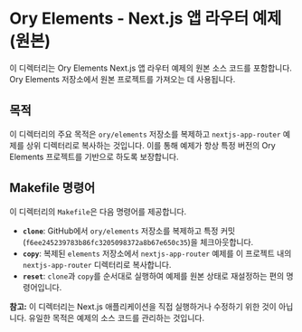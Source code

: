 # Ory Elements - Next.js 앱 라우터 예제 (원본)

이 디렉터리는 Ory Elements Next.js 앱 라우터 예제의 원본 소스 코드를 포함합니다. Ory Elements 저장소에서 원본 프로젝트를 가져오는 데 사용됩니다.

## 목적

이 디렉터리의 주요 목적은 `ory/elements` 저장소를 복제하고 `nextjs-app-router` 예제를 상위 디렉터리로 복사하는 것입니다. 이를 통해 예제가 항상 특정 버전의 Ory Elements 프로젝트를 기반으로 하도록 보장합니다.

## Makefile 명령어

이 디렉터리의 `Makefile`은 다음 명령어를 제공합니다.

*   **`clone`**: GitHub에서 `ory/elements` 저장소를 복제하고 특정 커밋(`f6ee245239783b86fc3205098372a8b67e650c35`)을 체크아웃합니다.
*   **`copy`**: 복제된 `elements` 저장소에서 `nextjs-app-router` 예제를 이 프로젝트 내의 `nextjs-app-router` 디렉터리로 복사합니다.
*   **`reset`**: `clone`과 `copy`를 순서대로 실행하여 예제를 원본 상태로 재설정하는 편의 명령어입니다.

**참고:** 이 디렉터리는 Next.js 애플리케이션을 직접 실행하거나 수정하기 위한 것이 아닙니다. 유일한 목적은 예제의 소스 코드를 관리하는 것입니다.
